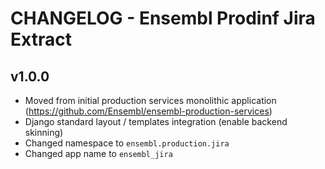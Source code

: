 CHANGELOG - Ensembl Prodinf Jira Extract
========================================

v1.0.0
------
- Moved from initial production services monolithic application (https://github.com/Ensembl/ensembl-production-services)
- Django standard layout / templates integration (enable backend skinning)
- Changed namespace to `ensembl.production.jira` 
- Changed app name to `ensembl_jira` 
  